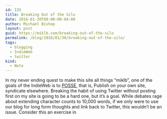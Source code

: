 ```yaml
---
id: 135
title: Breaking Out of the Silo
date: 2016-01-30T00:00:00-04:00
author: Michael Bishop
layout: post
guid: https://miklb.com/breaking-out-of-the-silo
permalink: /blog/2016/01/30/breaking-out-of-the-silo/
tags:
  - blogging
  - IndieWeb
  - twitter
kind:
  - Note
---
```

<p>In my never ending quest to make this site all things “miklb”, one of the goals of the IndieWeb is to <a href="http://indiewebcamp.com/POSSE">POSSE</a>, that is, Publish on your own site, syndicate elsewhere. Breaking the habit of using Twitter without posting first on my site is going to be a hard one, but it’s a goal. While debates rage about extending character counts to 10,000 words, if we only were to use our blog for long form thoughts and link back to Twitter, this wouldn’t be an issue. Consider this an exercise in</p>

<p><a href="https://brid.gy/publish/twitter"></a></p>